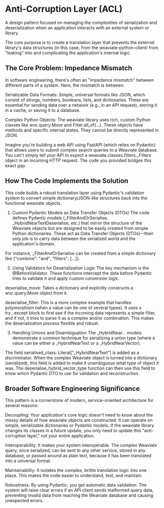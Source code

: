 # Anti-Corruption Layer (ACL)

A design pattern focused on managing the complexities of serialization and deserialization when an application interacts with an external system or library.

The core purpose is to create a translation layer that prevents the external library's data structures (in this case, from the weaviate-python-client) from "leaking" into and complicating the application's internal logic.

## The Core Problem: Impedance Mismatch
In software engineering, there's often an "impedance mismatch" between different parts of a system. Here, the mismatch is between:

Serializable Data Formats: Simple, universal formats like JSON, which consist of strings, numbers, booleans, lists, and dictionaries. These are essential for sending data over a network (e.g., in an API request), storing it in a cache, or saving it to a database.

Complex Python Objects: The weaviate library uses rich, custom Python classes like wvc.query.Move and Filter.all_of(...). These objects have methods and specific internal states. They cannot be directly represented in JSON.

Imagine you're building a web API using FastAPI (which relies on Pydantic) that allows users to submit complex search queries to a Weaviate database. You can't simply tell your API to expect a weaviate.classes.filters._Filters object in an incoming HTTP request. The code you provided bridges this exact gap.

## How The Code Implements the Solution
This code builds a robust translation layer using Pydantic's validation system to convert simple dictionary/JSON-like structures back into the functional weaviate objects.

1. Custom Pydantic Models as Data Transfer Objects (DTOs)
The code defines Pydantic models (_FilterAndOrSerialise, _HybridNearTextDeserialise, etc.) that mirror the structure of the Weaviate objects but are designed to be easily created from simple Python dictionaries. These act as Data Transfer Objects (DTOs)—their only job is to carry data between the serialized world and the application's domain.

For instance, _FilterAndOrSerialise can be created from a simple dictionary like {"combine": "and", "filters": [...]}.

2. Using Validators for Deserialization Logic
The key mechanism is the @BeforeValidator. These functions intercept the data before Pydantic tries to validate it and apply custom conversion logic.

deserialise_move: Takes a dictionary and explicitly constructs a wvc.query.Move object from it.

deserialise_filter: This is a more complex example that handles polymorphism (when a value can be one of several types). It uses a try...except block to first see if the incoming data represents a simple filter, and if not, it tries to parse it as a complex and/or combination. This makes the deserialization process flexible and robust.

3. Handling Unions and Disambiguation
The _HybridNear... models demonstrate a common technique for serializing a union type (where a value can be either a _HybridNearText or a _HybridNearVector).

The field serialised_class: Literal["_HybridNearText"] is added as a discriminator. When the complex Weaviate object is turned into a dictionary (serialized), this field is added to make it unambiguous what type of object it was. The deserialise_hybrid_vector_type function can then use this field to know which Pydantic DTO to use for validation and reconstruction.

## Broader Software Engineering Significance
This pattern is a cornerstone of modern, service-oriented architecture for several reasons:

Decoupling: Your application's core logic doesn't need to know about the messy details of how weaviate objects are constructed. It can operate on simple, serializable dictionaries or Pydantic models. If the weaviate library changes its classes in a future update, you only need to update this "anti-corruption layer," not your entire application.

Interoperability: It makes your system interoperable. The complex Weaviate query, once serialized, can be sent to any other service, stored in any database, or passed around as plain text, because it has been translated into a universal format.

Maintainability: It isolates the complex, brittle translation logic into one place. This makes the code easier to understand, test, and maintain.

Robustness: By using Pydantic, you get automatic data validation. The system will raise clear errors if an API client sends malformed query data, preventing invalid data from reaching the Weaviate database and causing unexpected errors.
